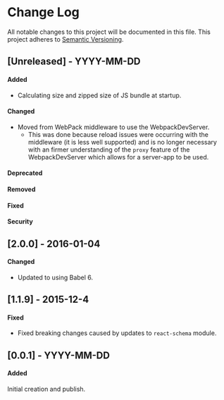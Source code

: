 # Change Log
All notable changes to this project will be documented in this file.
This project adheres to [Semantic Versioning](http://semver.org/).


## [Unreleased] - YYYY-MM-DD
#### Added
- Calculating size and zipped size of JS bundle at startup.

#### Changed
- Moved from WebPack middleware to use the WebpackDevServer.
  - This was done because reload issues were occurring with the middleware (it is less well supported) and is no longer necessary with an firmer understanding of the `proxy` feature of the WebpackDevServer which allows for a server-app to be used.

#### Deprecated
#### Removed
#### Fixed
#### Security



## [2.0.0] - 2016-01-04
#### Changed
- Updated to using Babel 6.



## [1.1.9] - 2015-12-4
#### Fixed
- Fixed breaking changes caused by updates to `react-schema` module.



## [0.0.1] - YYYY-MM-DD
#### Added
Initial creation and publish.
